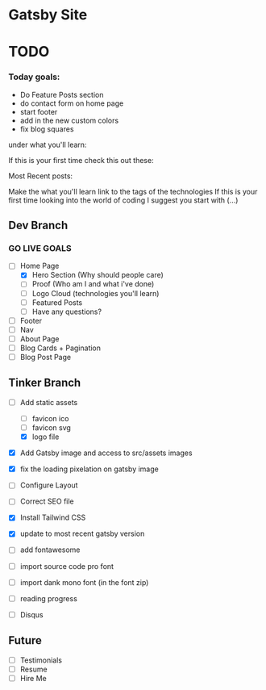 # Gatsby Site

# TODO
### Today goals:

- Do Feature Posts section
- do contact form on home page
- start footer
- add in the new custom colors
- fix blog squares

under what you'll learn:

If this is your first time check this out these:

Most Recent posts:

Make the what you'll learn link to the tags of the technologies
If this is your first time looking into the world of coding I suggest you start with (…)



## Dev Branch

### GO LIVE GOALS

- [ ] Home Page
  - [x] Hero Section (Why should people care)
  - [ ] Proof (Who am I and what i've done)
  - [ ] Logo Cloud (technologies you'll learn)
  - [ ] Featured Posts
  - [ ] Have any questions?
- [ ] Footer
- [ ] Nav
- [ ] About Page
- [ ] Blog Cards + Pagination
- [ ] Blog Post Page

## Tinker Branch

- [ ] Add static assets
  - [ ] favicon ico
  - [ ] favicon svg
  - [x] logo file
- [x] Add Gatsby image and access to src/assets images
- [x] fix the loading pixelation on gatsby image
- [ ] Configure Layout
- [ ] Correct SEO file
- [x] Install Tailwind CSS
- [x] update to most recent gatsby version
- [ ] add fontawesome
- [ ] import source code pro font
- [ ] import dank mono font (in the font zip)
- [ ] reading progress
- [ ] Disqus


## Future

- [ ] Testimonials
- [ ] Resume
- [ ] Hire Me
